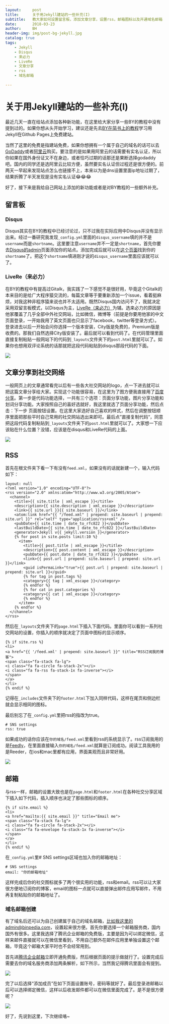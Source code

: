 ```yaml
---
layout:     post
title:      关于用Jekyll建站的一些补充(I)
subtitle:   教大家如何设置留言板，添加文章分享，设置rss，邮箱图标以及开通域名邮箱
date:       2018-03-23
author:     BH
header-img: img/post-bg-jekyll.jpg
catalog: true
tags:
    - Jekyll
    - Disqus
    - 来必力
    - LiveRe
    - 文章分享
    - rss
    - 域名邮箱
    
---
```

# 关于用Jekyll建站的一些补充(I)
最近几天一直在给站点添加各种新功能，在这里给大家分享一些BY的教程中没有提到过的。如果你想从头开始学习，建议还是先去[BY在简书上的教程](https://www.jianshu.com/p/e68fba58f75c)学习用Jekyll在Github Pages上免费建站。

当然了这里的免费是指建站免费，如果你想拥有一个属于自己的域名的话可以去[GoDaddy](https://www.godaddy.com/)或者[阿里云](https://wanwang.aliyun.com/)购买。要注意的是如果用阿里云的话需要有实名认证，所以你如果在国外身份证又不在身边，或者恰巧过期的话那还是果断选择godaddy吧。国内的同学还是选阿里云比较方便，虽然要实名认证但过程还是很方便的。前两天一早起来发现站点怎么也链接不上，本来以为是dns设置里面ip地址过期了，结果折腾了半天发现是没有实名认证😂😂😂

好了，接下来是我给自己网站上添加的新功能或者是对BY教程的一些额外补充。

## 留言板
### Disqus
Disqus其实在BY的教程中已经讨论过，只不过我在实际应用中Disqus并没有显示出来。经过一番研究我发现`_config.yml`里面的`disqus_username`填的并不是`username`而是`shortname`。这里要注意`username`并不一定是`shortname`，首先你要去[Disqus的admin](https://disqus.com/admin/)页面添加你的站点。添加完成后就可以在[这个页面](https://binpedia.disqus.com/admin/settings/general/)找到你的`shortname`了。把这个`shortname`填进刚才说的`disqus_username`里面应该就可以了。

### LiveRe（来必力）
在BY的教程中有提高过Gitalk，我实践了一下感觉不是很好用，毕竟这个Gitalk的本来目的是给广大程序猿交流的，每篇文章等于要重新添加一个issue，看着挺麻烦，对我这种非程序猿来说也并不太适用。既然Disqus国内访问不了，我就决定采用双留言板模式，以Disqus为主，[LiveRe（来必力）](http://www.laibili.com.cn/)为辅。选来必力的原因是他家覆盖了几乎全部中外社交网站，比如微信，微博等（前提是你要用他家的中文页面登录，一开始我用了英文页面也只显示了facebook，twitter等登录方式）。
登录进去以后一开始会问你选择一个版本安装，City版是免费的，Premium版是收费的。那我们自然选择City版安装了。最后就可以看到代码了。在代码管理里面直接复制粘贴一般网站下的代码到`_layouts`文件夹下的`post.html`里就可以了。如果你也想用双评论系统的话那就把这段代码粘贴到disqus那段代码的下面。

![](https://ws4.sinaimg.cn/large/006tKfTcgy1fpnmzb79m3j30re0iydgv.jpg)

## 文章分享到社交网络
一般网页上的文章通常看完以后有一些各大社交网站的logo，点一下进去就可以把这篇文章分享给大家。实现这个功能很容易，在这里为了图方便我直接用了[百度分享](http://share.baidu.com/code)。第一步是代码功能选择，一共有三个选项：页面分享功能，图片分享功能和划词分享功能。大家按照自己的喜好选就好，我这里就选了页面分享功能，然后点击：下一步 页面按钮设置。在这里大家选好自己喜欢的样式，然后在调整按钮顺序里面把那些平时自己常用的社交网站选出来即可。最后点”直接复制代码“，同意把这段代码复制粘贴到`_layouts`文件夹下的`post.html`里就可以了。大家想一下应该贴在什么位置？没错，应该是在disqus和LiveRe代码的上面。

![](https://ws3.sinaimg.cn/large/006tKfTcgy1fpnmze65z8j30mz0m4gmq.jpg)

## RSS
首先在根文件夹下看一下有没有`feed.xml`，如果没有的话就新建一个，输入代码如下：

```
layout: null
<?xml version="1.0" encoding="UTF-8"?>
<rss version="2.0" xmlns:atom="http://www.w3.org/2005/Atom">
  <channel>
    <title>{{ site.title | xml_escape }}</title>
    <description>{{ site.description | xml_escape }}</description>
    <link>{{ site.url }}{{ site.baseurl }}/</link>
    <atom:link href="{{ "/feed.xml" | prepend: site.baseurl | prepend: site.url }}" rel="self" type="application/rss+xml" />
    <pubDate>{{ site.time | date_to_rfc822 }}</pubDate>
    <lastBuildDate>{{ site.time | date_to_rfc822 }}</lastBuildDate>
    <generator>Jekyll v{{ jekyll.version }}</generator>
    {% for post in site.posts limit:10 %}
      <item>
        <title>{{ post.title | xml_escape }}</title>
        <description>{{ post.content | xml_escape }}</description>
        <pubDate>{{ post.date | date_to_rfc822 }}</pubDate>
        <link>{{ post.url | prepend: site.baseurl | prepend: site.url }}</link>
        <guid isPermaLink="true">{{ post.url | prepend: site.baseurl | prepend: site.url }}</guid>
        {% for tag in post.tags %}
        <category>{{ tag | xml_escape }}</category>
        {% endfor %}
        {% for cat in post.categories %}
        <category>{{ cat | xml_escape }}</category>
        {% endfor %}
      </item>
    {% endfor %}
  </channel>
</rss>
```
然后在`_layouts`文件夹下的`page.html`下插入下面代码。里面你可以看到一系列社交网站的设置，你插入的顺序就决定了页面中图标的显示顺序。

```
{% if site.rss %}
<li>
<a href="{{ '/feed.xml' | prepend: site.baseurl }}" title="RSS订阅我的博客">
<span class="fa-stack fa-lg">
<i class="fa fa-circle fa-stack-2x"></i>
<i class="fa fa-rss fa-stack-1x fa-inverse"></i>
</span>
</a>
</li>
{% endif %}
```
记得在`_includes`文件夹下的`footer.html`下加入同样代码，这样在尾页和侧边栏就会显示相同的图标。

最后别忘了在`_config.yml`里把rss的指改为true。

```
# SNS settings
rss: true
```

如果成功的话你应该在`你的域名/feed.xml`里看到rss的系统显示了。rss订阅我用的是[Feedly](https://feedly.com/)，在里面直接输入`你的域名/feed.xml`就算是订阅成功。阅读工具我用的是Reeder，在ios和mac里都有应用，界面美观而且非常好用。

![](https://ws3.sinaimg.cn/large/006tKfTcgy1fpnmzcstxpj30ku112ab5.jpg)

## 邮箱

与rss一样，邮箱的设置大致也是在`page.html`和`footer.html`在各种社交分享区域下插入如下代码，插入顺序也决定了那些图标的顺序。

```
{% if site.email %}
<li>
<a href="mailto:{{ site.email }}" title="Email me">
<span class="fa-stack fa-lg">
<i class="fa fa-circle fa-stack-2x"></i>
<i class="fa fa-envelope fa-stack-1x fa-inverse"></i>
</span>
</a>
</li>
{% endif %}
```
在`_config.yml`里# SNS settings区域也加入你的邮箱地址：

```
# SNS settings
email: "你的邮箱地址"
```
这样完成后你的社交图标就多了两个很实用的功能，rss和email。rss可以让大家很方便地订阅你的博客，email的图标一点就可以直接弹出邮件应用写邮件，不用再复制粘贴你的邮箱地址了。

### 域名邮箱创建

有了域名后还可以为自己创建属于自己的域名邮箱，比如我这里的admin@binpedia.com，设置起来很方便。首先你要选择一个邮箱服务商，国内国外有很多。这里我选择了腾讯企业邮箱的免费版，主要是因为可以绑定微信，这样来邮件直接就可以在微信里看到，不用自己额外在邮件应用里单独设置这个邮箱，毕竟这个邮箱大家平时也不会经常用到。

首先进[腾讯企业邮箱](https://exmail.qq.com/onlinesell/intro)立即开通免费版，然后根据页面的提示做就行了。设置完成后需要去你的域名服务商添加两条解析，如下所示，当然我记得腾讯里面会有提到。

![](https://ws1.sinaimg.cn/large/006tKfTcgy1fpnmzex58ej30lv04m3yi.jpg)

完了以后选择“添加成员”在如下页面设置账号，密码等就好了。最后登录进邮箱以后可以选择绑定微信，这样以后收发邮件都可以在微信里面完成了。是不是很方便呢？

![](https://ws1.sinaimg.cn/large/006tKfTcgy1fpnmza12rvj30sw0kq3z0.jpg)

好了，先说到这里，下次继续咯~
